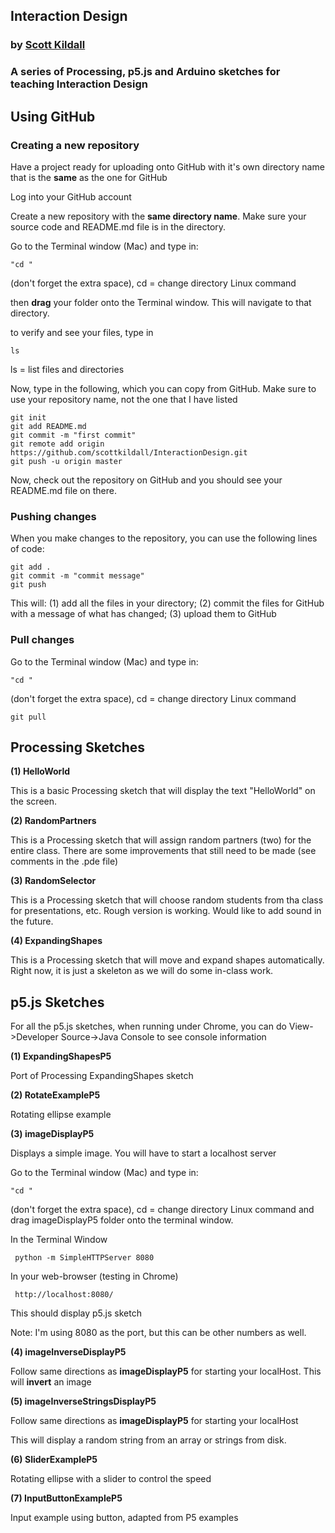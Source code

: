 ## Interaction Design

###  by [Scott Kildall](www.kildall.com)


### A series of Processing, p5.js and Arduino sketches for teaching Interaction Design


## Using GitHub
### Creating a new repository

Have a project ready for uploading onto GitHub with it's own directory name that is the **same** as the one for GitHub

Log into your GitHub account

Create a new repository with the **same directory name**. Make sure your source code and README.md file is in the directory.

Go to the Terminal window (Mac) and type in:

	"cd "
(don't forget the extra space), cd = change directory Linux command

then **drag** your folder onto the Terminal window. This will navigate to that directory.

to verify and see your files, type in
	
	ls


ls = list files and directories


Now, type in the following, which you can copy from GitHub. Make sure to use your repository name, not the one that I have listed


	git init
	git add README.md
	git commit -m "first commit"
	git remote add origin https://github.com/scottkildall/InteractionDesign.git
	git push -u origin master
	
	

Now, check out the repository on GitHub and you should see your README.md file on there. 

### Pushing changes

When you make changes to the repository, you can use the following lines of code:

	git add .
	git commit -m "commit message"
	git push

This will:
(1) add all the files in your directory; (2) commit the files for GitHub with a message of what has changed; (3) upload them to GitHub

### Pull changes

Go to the Terminal window (Mac) and type in:

	"cd "
(don't forget the extra space), cd = change directory Linux command


	git pull



## Processing Sketches

**(1) HelloWorld**

This is a basic Processing sketch that will display the text "HelloWorld" on the screen. 

**(2) RandomPartners**

This is a Processing sketch that will assign random partners (two) for the entire class. There are some  improvements that still need to be made (see comments in the .pde file)

**(3) RandomSelector**

This is a Processing sketch that will choose random students from tha class for presentations, etc. Rough version is working. Would like to add sound in the future.

**(4) ExpandingShapes**

This is a Processing sketch that will move and expand shapes automatically. Right now, it is just a skeleton as we will do some in-class work.


## p5.js Sketches

For all the p5.js sketches, when running under Chrome, you can do View->Developer Source->Java Console to see console information


**(1) ExpandingShapesP5**

Port of Processing ExpandingShapes sketch

**(2) RotateExampleP5**

Rotating ellipse example

**(3) imageDisplayP5**

Displays a simple image. You will have to start a localhost server

Go to the Terminal window (Mac) and type in:

	"cd "
(don't forget the extra space), cd = change directory Linux command and drag imageDisplayP5 folder onto the terminal window.



In the Terminal Window

	 python -m SimpleHTTPServer 8080

In your web-browser (testing in Chrome)


	 http://localhost:8080/

This should display p5.js sketch

Note: I'm using 8080 as the port, but this can be other numbers as well.


**(4) imageInverseDisplayP5**

Follow same directions as **imageDisplayP5** for starting your localHost. This will **invert** an image

**(5) imageInverseStringsDisplayP5**

Follow same directions as **imageDisplayP5** for starting your localHost

This will display a random string from an array or strings from disk.

**(6) SliderExampleP5**

Rotating ellipse with a slider to control the speed

**(7) InputButtonExampleP5**

Input example using button, adapted from P5 examples